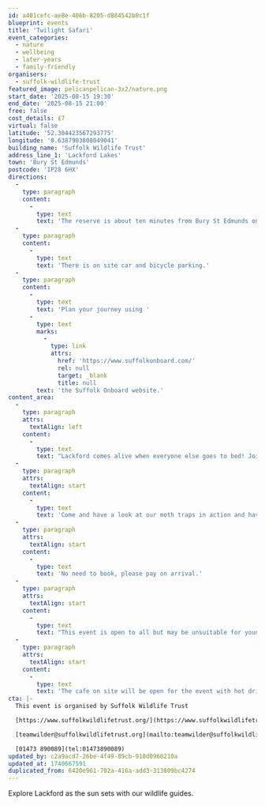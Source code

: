 ```yaml
---
id: a401cefc-ae8e-406b-8205-d884542b0c1f
blueprint: events
title: 'Twilight Safari'
event_categories:
  - nature
  - wellbeing
  - later-years
  - family-friendly
organisers:
  - suffolk-wildlife-trust
featured_image: pelicanpelican-3x2/nature.png
start_date: '2025-08-15 19:30'
end_date: '2025-08-15 21:00'
free: false
cost_details: £7
virtual: false
latitude: '52.304423567293775'
longitude: '0.6387903808049041'
building_name: 'Suffolk Wildlife Trust'
address_line_1: 'Lackford Lakes'
town: 'Bury St Edmunds'
postcode: 'IP28 6HX'
directions:
  -
    type: paragraph
    content:
      -
        type: text
        text: 'The reserve is about ten minutes from Bury St Edmunds on the A1101, Bury to Mildenhall Road.'
  -
    type: paragraph
    content:
      -
        type: text
        text: 'There is on site car and bicycle parking.'
  -
    type: paragraph
    content:
      -
        type: text
        text: 'Plan your journey using '
      -
        type: text
        marks:
          -
            type: link
            attrs:
              href: 'https://www.suffolkonboard.com/'
              rel: null
              target: _blank
              title: null
        text: 'the Suffolk Onboard website.'
content_area:
  -
    type: paragraph
    attrs:
      textAlign: left
    content:
      -
        type: text
        text: "Lackford comes alive when everyone else goes to bed! Join us as it gets dark for a guided walk.\_"
  -
    type: paragraph
    attrs:
      textAlign: start
    content:
      -
        type: text
        text: 'Come and have a look at our moth traps in action and have a go at identifying these with a member of our team. Then, we will head out onto the reserve for a twilight walk, and finish the night looking for bats with our bat detectors.'
  -
    type: paragraph
    attrs:
      textAlign: start
    content:
      -
        type: text
        text: 'No need to book, please pay on arrival.'
  -
    type: paragraph
    attrs:
      textAlign: start
    content:
      -
        type: text
        text: "This event is open to all but may be unsuitable for younger children as it can get very dark on the reserve.\_"
  -
    type: paragraph
    attrs:
      textAlign: start
    content:
      -
        type: text
        text: 'The cafe on site will be open for the event with hot drinks and cake!'
cta: |-
  This event is organised by Suffolk Wildlife Trust

  [https://www.suffolkwildlifetrust.org/](https://www.suffolkwildlifetrust.org/)

  [teamwilder@suffolkwildlifetrust.org](mailto:teamwilder@suffolkwildlifetrust.org)

  [01473 890089](tel:01473890089)
updated_by: c2a9acd7-26be-4f49-89cb-918d0960210a
updated_at: 1740667591
duplicated_from: 6420e961-702a-416a-add3-313809bc4274
---
```

Explore Lackford as the sun sets with our wildlife guides.